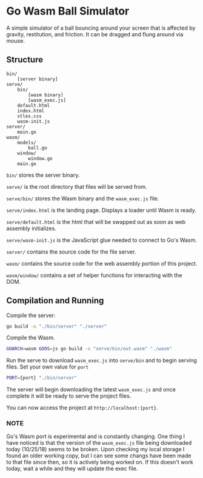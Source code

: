 # Go Wasm Ball Simulator

A simple simulator of a ball bouncing around your screen that is affected by gravity, restitution, and friction. It can be dragged and flung around via mouse.

## Structure

```
bin/
    [server binary]
serve/
    bin/
        [wasm binary]
        [wasm_exec.js]
    default.html
    index.html
    stles.css
    wasm-init.js
server/
    main.go
wasm/
    models/
        ball.go
    window/
        window.go
    main.go
```

`bin/` stores the server binary.

`serve/` is the root directory that files will be served from.

`serve/bin/` stores the Wasm binary and the `wasm_exec.js` file.

`serve/index.html` is the landing page. Displays a loader until Wasm is ready.

`serve/default.html` is the html that will be swapped out as soon as web assembly initializes.

`serve/wasm-init.js` is the JavaScript glue needed to connect to Go's Wasm.

`server/` contains the source code for the file server.

`wasm/` contains the source code for the web assembly portion of this project.

`wasm/window/` contains a set of helper functions for interacting with the DOM.

## Compilation and Running

Compile the server:

```bash
go build -o "./bin/server" "./server"
```

Compile the Wasm.

```bash
GOARCH=wasm GOOS=js go build -o "serve/bin/out.wasm" "./wasm"
```

Run the serve to download `wasm_exec.js` into `serve/bin` and to begin serving files. Set your own value for `port`

```bash
PORT={port} "./bin/server"
```

The server will begin downloading the latest `wasm_exec.js` and once complete it will be ready to serve the project files.

You can now access the project at `http://localhost:{port}`.

### NOTE

Go's Wasm port is experimental and is constantly changing. One thing I have noticed is that the version of the `wasm_exec.js` file being downloaded today (10/25/18) seems to be broken. Upon checking my local storage I found an older working copy, but I can see some changs have been made to that file since then, so it is actively being worked on. If this doesn't work today, wait a while and they will update the exec file.